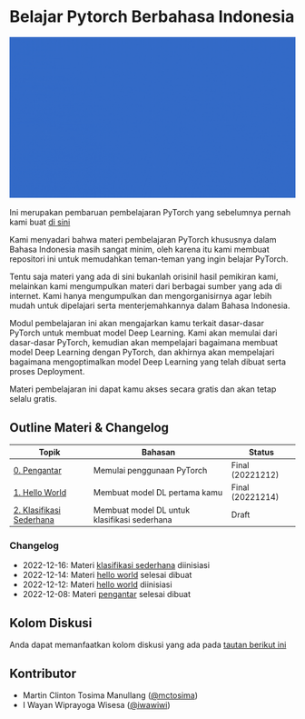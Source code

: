 # Belajar Pytorch Berbahasa Indonesia

<div align="center">
<img src="https://raw.githubusercontent.com/mctosima/belajarpytorch/main/assets/Homebanner1080.gif" width="1080"/>
</div>

Ini merupakan pembaruan pembelajaran PyTorch yang sebelumnya pernah kami buat [di sini](https://github.com/mctosima/pengantarDLpytorch)

Kami menyadari bahwa materi pembelajaran PyTorch khususnya dalam Bahasa Indonesia masih sangat minim, oleh karena itu kami membuat repositori ini untuk memudahkan teman-teman yang ingin belajar PyTorch.

Tentu saja materi yang ada di sini bukanlah orisinil hasil pemikiran kami, melainkan kami mengumpulkan materi dari berbagai sumber yang ada di internet. Kami hanya mengumpulkan dan mengorganisirnya agar lebih mudah untuk dipelajari serta menterjemahkannya dalam Bahasa Indonesia.

Modul pembelajaran ini akan mengajarkan kamu terkait dasar-dasar PyTorch untuk membuat model Deep Learning. Kami akan memulai dari dasar-dasar PyTorch, kemudian akan mempelajari bagaimana membuat model Deep Learning dengan PyTorch, dan akhirnya akan mempelajari bagaimana mengoptimalkan model Deep Learning yang telah dibuat serta proses Deployment.

Materi pembelajaran ini dapat kamu akses secara gratis dan akan tetap selalu gratis.

## Outline Materi & Changelog

| **Topik**                                                     | **Bahasan**                                   | **Status**            |
| --------------------------------------------                  | -----------------------------                 | ------------------    |
| [0. Pengantar](./00_Pengantar.ipynb)                          | Memulai penggunaan PyTorch                    | Final (20221212)      |
| [1. Hello World](./01_HelloWorldnyaDL.ipynb)                  | Membuat model DL pertama kamu                 | Final (20221214)      |
| [2. Klasifikasi Sederhana](./02_KlasifikasiSederhana.ipynb)   | Membuat model DL untuk klasifikasi sederhana  | Draft                 |


### Changelog
- 2022-12-16: Materi [klasifikasi sederhana](./02_KlasifikasiSederhana.ipynb) diinisiasi
- 2022-12-14: Materi [hello world](./01_HelloWorldnyaDL.ipynb) selesai dibuat
- 2022-12-12: Materi [hello world](./01_HelloWorldnyaDL.ipynb) diinisiasi
- 2022-12-08: Materi [pengantar](./00_Pengantar.ipynb) selesai dibuat

## Kolom Diskusi
Anda dapat memanfaatkan kolom diskusi yang ada pada [tautan berikut ini](https://github.com/mctosima/belajarpytorch/discussions)

## Kontributor
- Martin Clinton Tosima Manullang ([@mctosima](https://github.com/mctosima))
- I Wayan Wiprayoga Wisesa ([@iwawiwi](https://github.com/iwawiwi))
